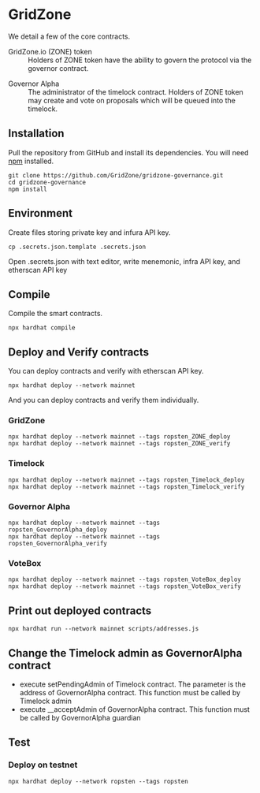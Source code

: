 # GridZone

We detail a few of the core contracts.

<dl>
  <dt>GridZone.io (ZONE) token</dt>
  <dd>Holders of ZONE token have the ability to govern the protocol via the governor contract.</dd>
</dl>

<dl>
  <dt>Governor Alpha</dt>
  <dd>The administrator of the timelock contract. Holders of ZONE token may create and vote on proposals which will be queued into the timelock.</dd>
</dl>


## Installation
Pull the repository from GitHub and install its dependencies. You will need [npm](https://docs.npmjs.com/cli/install) installed.

    git clone https://github.com/GridZone/gridzone-governance.git
    cd gridzone-governance
    npm install


## Environment

Create files storing private key and infura API key.

    cp .secrets.json.template .secrets.json

Open .secrets.json with text editor, write menemonic, infra API key, and etherscan API key

## Compile

Compile the smart contracts.

	npx hardhat compile


## Deploy and Verify contracts

You can deploy contracts and verify with etherscan API key.

	npx hardhat deploy --network mainnet

And you can deploy contracts and verify them individually.

### GridZone

	npx hardhat deploy --network mainnet --tags ropsten_ZONE_deploy
	npx hardhat deploy --network mainnet --tags ropsten_ZONE_verify

### Timelock

	npx hardhat deploy --network mainnet --tags ropsten_Timelock_deploy
	npx hardhat deploy --network mainnet --tags ropsten_Timelock_verify

### Governor Alpha

	npx hardhat deploy --network mainnet --tags ropsten_GovernorAlpha_deploy
	npx hardhat deploy --network mainnet --tags ropsten_GovernorAlpha_verify

### VoteBox

	npx hardhat deploy --network mainnet --tags ropsten_VoteBox_deploy
	npx hardhat deploy --network mainnet --tags ropsten_VoteBox_verify


## Print out deployed contracts

    npx hardhat run --network mainnet scripts/addresses.js


## Change the Timelock admin as GovernorAlpha contract

* execute setPendingAdmin of Timelock contract. The parameter is the address of GovernorAlpha contract. This function must be called by Timelock admin
* execute __acceptAdmin of GovernorAlpha contract. This function must be called by GovernorAlpha guardian


## Test

### Deploy on testnet

	npx hardhat deploy --network ropsten --tags ropsten
